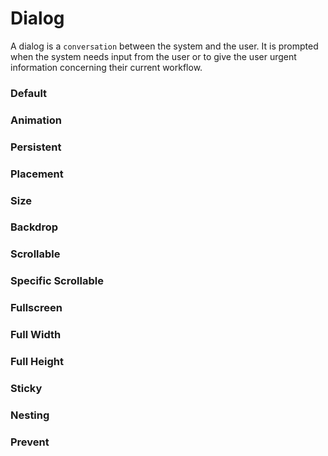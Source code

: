 # Dialog
A dialog is a `conversation` between the system and the user. It is prompted when the system needs input from the user or to give the user urgent information concerning their current workflow.

<Playground />

<Usage />

<Api />

<Examples />

### Default
<Example value="examples/default" />

### Animation
<Example value="examples/animation" />

### Persistent
<Example value="examples/persistent" />

### Placement
<Example value="examples/placement" />

### Size
<Example value="examples/size" />

### Backdrop
<Example value="examples/backdrop" />

### Scrollable
<Example value="examples/scrollable" />

### Specific Scrollable
<Example value="examples/specific" />

### Fullscreen
<Example value="examples/fullscreen" />

### Full Width
<Example value="examples/full" />

### Full Height
<Example value="examples/full" />

### Sticky
<Example value="examples/sticky" />

### Nesting
<Example value="examples/nesting" />

### Prevent
<Example value="examples/prevent" />
